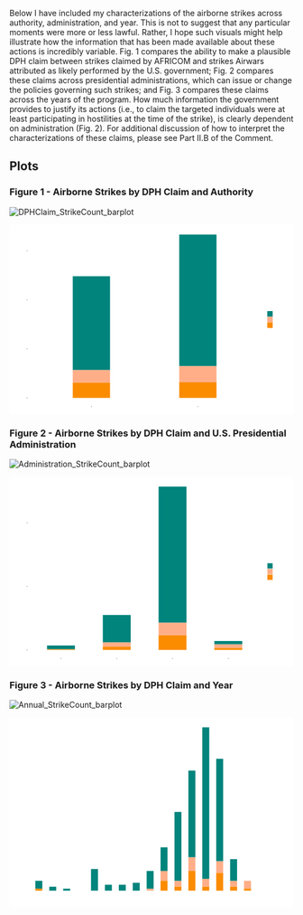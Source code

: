 Below I have included my characterizations of the airborne strikes across authority, administration, and year. This is not to suggest that any particular moments were more or less lawful. Rather, I hope such visuals might help illustrate how the information that has been made available about these actions is incredibly variable. Fig. 1 compares the ability to make a plausible DPH claim between strikes claimed by AFRICOM and strikes Airwars attributed as likely performed by the U.S. government; Fig. 2 compares these claims across presidential administrations, which can issue or change the policies governing such strikes; and Fig. 3 compares these claims across the years of the program. How much information the government provides to justify its actions (i.e., to claim the targeted individuals were at least participating in hostilities at the time of the strike), is clearly dependent on administration (Fig. 2). For additional discussion of how to interpret the characterizations of these claims, please see Part II.B of the Comment. 

## Plots

### Figure 1 - Airborne Strikes by DPH Claim and Authority

![DPHClaim_StrikeCount_barplot](https://github.com/user-attachments/assets/29aaae8f-ee21-4444-8825-352e3daa4e08)

<svg xmlns='http://www.w3.org/2000/svg' xmlns:xlink='http://www.w3.org/1999/xlink' class='svglite' width='864.00pt' height='576.00pt' viewBox='0 0 864.00 576.00'>
<defs>
</defs>
<rect width='100%' height='100%' style='stroke: none; fill: #FFFFFF;'/>
<defs>
  <clipPath id='cpMC4wMHw4NjQuMDB8MC4wMHw1NzYuMDA='>
    <rect x='0.00' y='0.00' width='864.00' height='576.00' />
  </clipPath>
</defs>
<g clip-path='url(#cpMC4wMHw4NjQuMDB8MC4wMHw1NzYuMDA=)'>
<rect x='0.00' y='0.00' width='864.00' height='576.00' style='stroke-width: 1.07; stroke: #FFFFFF; fill: #FFFFFF;' />
</g>
<defs>
  <clipPath id='cpNTQuODZ8NzY3LjM4fDUuNDh8NTUwLjU4'>
    <rect x='54.86' y='5.48' width='712.52' height='545.10' />
  </clipPath>
</defs>
<g clip-path='url(#cpNTQuODZ8NzY3LjM4fDUuNDh8NTUwLjU4)'>
<polyline points='54.86,451.39 767.38,451.39 ' style='stroke-width: 0.53; stroke: #FFFFFF; stroke-linecap: butt;' />
<polyline points='54.86,302.58 767.38,302.58 ' style='stroke-width: 0.53; stroke: #FFFFFF; stroke-linecap: butt;' />
<polyline points='54.86,153.77 767.38,153.77 ' style='stroke-width: 0.53; stroke: #FFFFFF; stroke-linecap: butt;' />
<polyline points='54.86,525.80 767.38,525.80 ' style='stroke-width: 1.07; stroke: #FFFFFF; stroke-linecap: butt;' />
<polyline points='54.86,376.99 767.38,376.99 ' style='stroke-width: 1.07; stroke: #FFFFFF; stroke-linecap: butt;' />
<polyline points='54.86,228.18 767.38,228.18 ' style='stroke-width: 1.07; stroke: #FFFFFF; stroke-linecap: butt;' />
<polyline points='54.86,79.36 767.38,79.36 ' style='stroke-width: 1.07; stroke: #FFFFFF; stroke-linecap: butt;' />
<polyline points='249.18,550.58 249.18,5.48 ' style='stroke-width: 1.07; stroke: #FFFFFF; stroke-linecap: butt;' />
<polyline points='573.06,550.58 573.06,5.48 ' style='stroke-width: 1.07; stroke: #FFFFFF; stroke-linecap: butt;' />
<rect x='516.38' y='478.18' width='113.36' height='47.62' style='stroke-width: 1.07; stroke: none; stroke-linecap: butt; stroke-linejoin: miter; fill: #FB8C00;' />
<rect x='516.38' y='429.07' width='113.36' height='49.11' style='stroke-width: 1.07; stroke: none; stroke-linecap: butt; stroke-linejoin: miter; fill: #FFAE88;' />
<rect x='516.38' y='30.26' width='113.36' height='398.82' style='stroke-width: 1.07; stroke: none; stroke-linecap: butt; stroke-linejoin: miter; fill: #00847C;' />
<rect x='192.51' y='440.98' width='113.36' height='38.69' style='stroke-width: 1.07; stroke: none; stroke-linecap: butt; stroke-linejoin: miter; fill: #FFAE88;' />
<rect x='192.51' y='479.67' width='113.36' height='46.13' style='stroke-width: 1.07; stroke: none; stroke-linecap: butt; stroke-linejoin: miter; fill: #FB8C00;' />
<rect x='192.51' y='156.75' width='113.36' height='284.23' style='stroke-width: 1.07; stroke: none; stroke-linecap: butt; stroke-linejoin: miter; fill: #00847C;' />
</g>
<g clip-path='url(#cpMC4wMHw4NjQuMDB8MC4wMHw1NzYuMDA=)'>
<text x='49.93' y='531.54' text-anchor='end' style='font-size: 16.00px;fill: #4D4D4D; font-family: "Arial";' textLength='8.90px' lengthAdjust='spacingAndGlyphs'/>
<text x='49.93' y='382.73' text-anchor='end' style='font-size: 16.00px;fill: #4D4D4D; font-family: "Arial";' textLength='26.70px' lengthAdjust='spacingAndGlyphs'/>
<text x='49.93' y='233.91' text-anchor='end' style='font-size: 16.00px;fill: #4D4D4D; font-family: "Arial";' textLength='26.70px' lengthAdjust='spacingAndGlyphs'/>
<text x='49.93' y='85.10' text-anchor='end' style='font-size: 16.00px;fill: #4D4D4D; font-family: "Arial";' textLength='26.70px' lengthAdjust='spacingAndGlyphs'/>
<polyline points='52.12,525.80 54.86,525.80 ' style='stroke-width: 1.07; stroke: #333333; stroke-linecap: butt;' />
<polyline points='52.12,376.99 54.86,376.99 ' style='stroke-width: 1.07; stroke: #333333; stroke-linecap: butt;' />
<polyline points='52.12,228.18 54.86,228.18 ' style='stroke-width: 1.07; stroke: #333333; stroke-linecap: butt;' />
<polyline points='52.12,79.36 54.86,79.36 ' style='stroke-width: 1.07; stroke: #333333; stroke-linecap: butt;' />
<polyline points='249.18,553.32 249.18,550.58 ' style='stroke-width: 1.07; stroke: #333333; stroke-linecap: butt;' />
<polyline points='573.06,553.32 573.06,550.58 ' style='stroke-width: 1.07; stroke: #333333; stroke-linecap: butt;' />
<text x='249.18' y='566.99' text-anchor='middle' style='font-size: 16.00px;fill: #4D4D4D; font-family: "Arial";' textLength='73.77px' lengthAdjust='spacingAndGlyphs'/>
<text x='573.06' y='566.99' text-anchor='middle' style='font-size: 16.00px;fill: #4D4D4D; font-family: "Arial";' textLength='168.95px' lengthAdjust='spacingAndGlyphs'/>
<text transform='translate(16.96,278.03) rotate(-90)' text-anchor='middle' style='font-size: 16.00px; font-family: "Arial";' textLength='66.69px' lengthAdjust='spacingAndGlyphs'/>
<rect x='778.34' y='236.57' width='80.18' height='82.91' style='stroke-width: 1.07; stroke: none; fill: #FFFFFF;' />
<text x='783.82' y='253.64' style='font-size: 14.00px; font-family: "Arial";' textLength='69.22px' lengthAdjust='spacingAndGlyphs'/>
<rect x='783.82' y='262.17' width='17.28' height='17.28' style='stroke-width: 1.07; stroke: none; fill: #F2F2F2;' />
<rect x='784.53' y='262.87' width='15.86' height='15.86' style='stroke-width: 1.07; stroke: none; stroke-linecap: butt; stroke-linejoin: miter; fill: #00847C;' />
<rect x='784.53' y='262.87' width='15.86' height='15.86' style='stroke-width: 1.07; stroke: none; stroke-linecap: butt; stroke-linejoin: miter; fill: #00847C;' />
<rect x='783.82' y='279.45' width='17.28' height='17.28' style='stroke-width: 1.07; stroke: none; fill: #F2F2F2;' />
<rect x='784.53' y='280.15' width='15.86' height='15.86' style='stroke-width: 1.07; stroke: none; stroke-linecap: butt; stroke-linejoin: miter; fill: #FFAE88;' />
<rect x='784.53' y='280.15' width='15.86' height='15.86' style='stroke-width: 1.07; stroke: none; stroke-linecap: butt; stroke-linejoin: miter; fill: #FFAE88;' />
<rect x='783.82' y='296.73' width='17.28' height='17.28' style='stroke-width: 1.07; stroke: none; fill: #F2F2F2;' />
<rect x='784.53' y='297.43' width='15.86' height='15.86' style='stroke-width: 1.07; stroke: none; stroke-linecap: butt; stroke-linejoin: miter; fill: #FB8C00;' />
<rect x='784.53' y='297.43' width='15.86' height='15.86' style='stroke-width: 1.07; stroke: none; stroke-linecap: butt; stroke-linejoin: miter; fill: #FB8C00;' />
<text x='808.07' y='275.11' style='font-size: 12.00px; font-family: "Arial";' textLength='15.34px' lengthAdjust='spacingAndGlyphs'/>
<text x='808.07' y='292.39' style='font-size: 12.00px; font-family: "Arial";' textLength='36.01px' lengthAdjust='spacingAndGlyphs'/>
<text x='808.07' y='309.67' style='font-size: 12.00px; font-family: "Arial";' textLength='20.68px' lengthAdjust='spacingAndGlyphs'/>
</g>
</svg>

### Figure 2 - Airborne Strikes by DPH Claim and U.S. Presidential Administration

![Administration_StrikeCount_barplot](https://github.com/user-attachments/assets/1bfed153-932d-4b0a-8cf4-3cb1831eea1b)

<svg xmlns='http://www.w3.org/2000/svg' xmlns:xlink='http://www.w3.org/1999/xlink' class='svglite' width='864.00pt' height='576.00pt' viewBox='0 0 864.00 576.00'>
<defs>
</defs>
<rect width='100%' height='100%' style='stroke: none; fill: #FFFFFF;'/>
<defs>
  <clipPath id='cpMC4wMHw4NjQuMDB8MC4wMHw1NzYuMDA='>
    <rect x='0.00' y='0.00' width='864.00' height='576.00' />
  </clipPath>
</defs>
<g clip-path='url(#cpMC4wMHw4NjQuMDB8MC4wMHw1NzYuMDA=)'>
<rect x='0.00' y='0.00' width='864.00' height='576.00' style='stroke-width: 1.07; stroke: #FFFFFF; fill: #FFFFFF;' />
</g>
<defs>
  <clipPath id='cpNTQuODZ8NzY3LjM4fDUuNDh8NTUwLjU4'>
    <rect x='54.86' y='5.48' width='712.52' height='545.10' />
  </clipPath>
</defs>
<g clip-path='url(#cpNTQuODZ8NzY3LjM4fDUuNDh8NTUwLjU4)'>
<polyline points='54.86,429.39 767.38,429.39 ' style='stroke-width: 0.53; stroke: #FFFFFF; stroke-linecap: butt;' />
<polyline points='54.86,236.57 767.38,236.57 ' style='stroke-width: 0.53; stroke: #FFFFFF; stroke-linecap: butt;' />
<polyline points='54.86,43.75 767.38,43.75 ' style='stroke-width: 0.53; stroke: #FFFFFF; stroke-linecap: butt;' />
<polyline points='54.86,525.80 767.38,525.80 ' style='stroke-width: 1.07; stroke: #FFFFFF; stroke-linecap: butt;' />
<polyline points='54.86,332.98 767.38,332.98 ' style='stroke-width: 1.07; stroke: #FFFFFF; stroke-linecap: butt;' />
<polyline points='54.86,140.16 767.38,140.16 ' style='stroke-width: 1.07; stroke: #FFFFFF; stroke-linecap: butt;' />
<polyline points='156.65,550.58 156.65,5.48 ' style='stroke-width: 1.07; stroke: #FFFFFF; stroke-linecap: butt;' />
<polyline points='326.30,550.58 326.30,5.48 ' style='stroke-width: 1.07; stroke: #FFFFFF; stroke-linecap: butt;' />
<polyline points='495.95,550.58 495.95,5.48 ' style='stroke-width: 1.07; stroke: #FFFFFF; stroke-linecap: butt;' />
<polyline points='665.59,550.58 665.59,5.48 ' style='stroke-width: 1.07; stroke: #FFFFFF; stroke-linecap: butt;' />
<rect x='283.89' y='502.66' width='84.82' height='13.50' style='stroke-width: 1.07; stroke: none; stroke-linecap: butt; stroke-linejoin: miter; fill: #FFAE88;' />
<rect x='283.89' y='419.75' width='84.82' height='82.91' style='stroke-width: 1.07; stroke: none; stroke-linecap: butt; stroke-linejoin: miter; fill: #00847C;' />
<rect x='283.89' y='516.16' width='84.82' height='9.64' style='stroke-width: 1.07; stroke: none; stroke-linecap: butt; stroke-linejoin: miter; fill: #FB8C00;' />
<rect x='453.53' y='442.89' width='84.82' height='38.56' style='stroke-width: 1.07; stroke: none; stroke-linecap: butt; stroke-linejoin: miter; fill: #FFAE88;' />
<rect x='453.53' y='30.26' width='84.82' height='412.63' style='stroke-width: 1.07; stroke: none; stroke-linecap: butt; stroke-linejoin: miter; fill: #00847C;' />
<rect x='453.53' y='481.45' width='84.82' height='44.35' style='stroke-width: 1.07; stroke: none; stroke-linecap: butt; stroke-linejoin: miter; fill: #FB8C00;' />
<rect x='114.24' y='512.30' width='84.82' height='11.57' style='stroke-width: 1.07; stroke: none; stroke-linecap: butt; stroke-linejoin: miter; fill: #00847C;' />
<rect x='114.24' y='523.87' width='84.82' height='1.93' style='stroke-width: 1.07; stroke: none; stroke-linecap: butt; stroke-linejoin: miter; fill: #FB8C00;' />
<rect x='623.18' y='508.45' width='84.82' height='11.57' style='stroke-width: 1.07; stroke: none; stroke-linecap: butt; stroke-linejoin: miter; fill: #FFAE88;' />
<rect x='623.18' y='498.81' width='84.82' height='9.64' style='stroke-width: 1.07; stroke: none; stroke-linecap: butt; stroke-linejoin: miter; fill: #00847C;' />
<rect x='623.18' y='520.02' width='84.82' height='5.78' style='stroke-width: 1.07; stroke: none; stroke-linecap: butt; stroke-linejoin: miter; fill: #FB8C00;' />
</g>
<g clip-path='url(#cpMC4wMHw4NjQuMDB8MC4wMHw1NzYuMDA=)'>
<text x='49.93' y='531.54' text-anchor='end' style='font-size: 16.00px;fill: #4D4D4D; font-family: "Arial";' textLength='8.90px' lengthAdjust='spacingAndGlyphs'/>
<text x='49.93' y='338.72' text-anchor='end' style='font-size: 16.00px;fill: #4D4D4D; font-family: "Arial";' textLength='26.70px' lengthAdjust='spacingAndGlyphs'/>
<text x='49.93' y='145.90' text-anchor='end' style='font-size: 16.00px;fill: #4D4D4D; font-family: "Arial";' textLength='26.70px' lengthAdjust='spacingAndGlyphs'/>
<polyline points='52.12,525.80 54.86,525.80 ' style='stroke-width: 1.07; stroke: #333333; stroke-linecap: butt;' />
<polyline points='52.12,332.98 54.86,332.98 ' style='stroke-width: 1.07; stroke: #333333; stroke-linecap: butt;' />
<polyline points='52.12,140.16 54.86,140.16 ' style='stroke-width: 1.07; stroke: #333333; stroke-linecap: butt;' />
<polyline points='156.65,553.32 156.65,550.58 ' style='stroke-width: 1.07; stroke: #333333; stroke-linecap: butt;' />
<polyline points='326.30,553.32 326.30,550.58 ' style='stroke-width: 1.07; stroke: #333333; stroke-linecap: butt;' />
<polyline points='495.95,553.32 495.95,550.58 ' style='stroke-width: 1.07; stroke: #333333; stroke-linecap: butt;' />
<polyline points='665.59,553.32 665.59,550.58 ' style='stroke-width: 1.07; stroke: #333333; stroke-linecap: butt;' />
<text x='156.65' y='566.99' text-anchor='middle' style='font-size: 16.00px;fill: #4D4D4D; font-family: "Arial";' textLength='118.27px' lengthAdjust='spacingAndGlyphs'/>
<text x='326.30' y='566.99' text-anchor='middle' style='font-size: 16.00px;fill: #4D4D4D; font-family: "Arial";' textLength='106.71px' lengthAdjust='spacingAndGlyphs'/>
<text x='495.95' y='566.99' text-anchor='middle' style='font-size: 16.00px;fill: #4D4D4D; font-family: "Arial";' textLength='101.38px' lengthAdjust='spacingAndGlyphs'/>
<text x='665.59' y='566.99' text-anchor='middle' style='font-size: 16.00px;fill: #4D4D4D; font-family: "Arial";' textLength='71.16px' lengthAdjust='spacingAndGlyphs'/>
<text transform='translate(16.96,278.03) rotate(-90)' text-anchor='middle' style='font-size: 16.00px; font-family: "Arial";' textLength='66.69px' lengthAdjust='spacingAndGlyphs'/>
<rect x='778.34' y='236.57' width='80.18' height='82.91' style='stroke-width: 1.07; stroke: none; fill: #FFFFFF;' />
<text x='783.82' y='253.64' style='font-size: 14.00px; font-family: "Arial";' textLength='69.22px' lengthAdjust='spacingAndGlyphs'/>
<rect x='783.82' y='262.17' width='17.28' height='17.28' style='stroke-width: 1.07; stroke: none; fill: #F2F2F2;' />
<rect x='784.53' y='262.87' width='15.86' height='15.86' style='stroke-width: 1.07; stroke: none; stroke-linecap: butt; stroke-linejoin: miter; fill: #00847C;' />
<rect x='783.82' y='279.45' width='17.28' height='17.28' style='stroke-width: 1.07; stroke: none; fill: #F2F2F2;' />
<rect x='784.53' y='280.15' width='15.86' height='15.86' style='stroke-width: 1.07; stroke: none; stroke-linecap: butt; stroke-linejoin: miter; fill: #FFAE88;' />
<rect x='783.82' y='296.73' width='17.28' height='17.28' style='stroke-width: 1.07; stroke: none; fill: #F2F2F2;' />
<rect x='784.53' y='297.43' width='15.86' height='15.86' style='stroke-width: 1.07; stroke: none; stroke-linecap: butt; stroke-linejoin: miter; fill: #FB8C00;' />
<text x='808.07' y='275.11' style='font-size: 12.00px; font-family: "Arial";' textLength='15.34px' lengthAdjust='spacingAndGlyphs'/>
<text x='808.07' y='292.39' style='font-size: 12.00px; font-family: "Arial";' textLength='36.01px' lengthAdjust='spacingAndGlyphs'/>
<text x='808.07' y='309.67' style='font-size: 12.00px; font-family: "Arial";' textLength='20.68px' lengthAdjust='spacingAndGlyphs'/>
</g>
</svg>


### Figure 3 - Airborne Strikes by DPH Claim and Year

![Annual_StrikeCount_barplot](https://github.com/user-attachments/assets/5298d889-933e-40aa-aba1-8747bffea52c)


<svg xmlns='http://www.w3.org/2000/svg' xmlns:xlink='http://www.w3.org/1999/xlink' class='svglite' width='864.00pt' height='576.00pt' viewBox='0 0 864.00 576.00'>
<defs>
</defs>
<rect width='100%' height='100%' style='stroke: none; fill: #FFFFFF;'/>
<defs>
  <clipPath id='cpMC4wMHw4NjQuMDB8MC4wMHw1NzYuMDA='>
    <rect x='0.00' y='0.00' width='864.00' height='576.00' />
  </clipPath>
</defs>
<g clip-path='url(#cpMC4wMHw4NjQuMDB8MC4wMHw1NzYuMDA=)'>
<rect x='0.00' y='0.00' width='864.00' height='576.00' style='stroke-width: 1.07; stroke: #FFFFFF; fill: #FFFFFF;' />
</g>
<defs>
  <clipPath id='cpNDUuOTZ8NzY3LjM4fDUuNDh8NTUwLjU4'>
    <rect x='45.96' y='5.48' width='721.42' height='545.10' />
  </clipPath>
</defs>
<g clip-path='url(#cpNDUuOTZ8NzY3LjM4fDUuNDh8NTUwLjU4)'>
<polyline points='45.96,466.10 767.38,466.10 ' style='stroke-width: 0.53; stroke: #FFFFFF; stroke-linecap: butt;' />
<polyline points='45.96,346.69 767.38,346.69 ' style='stroke-width: 0.53; stroke: #FFFFFF; stroke-linecap: butt;' />
<polyline points='45.96,227.28 767.38,227.28 ' style='stroke-width: 0.53; stroke: #FFFFFF; stroke-linecap: butt;' />
<polyline points='45.96,107.87 767.38,107.87 ' style='stroke-width: 0.53; stroke: #FFFFFF; stroke-linecap: butt;' />
<polyline points='110.49,550.58 110.49,5.48 ' style='stroke-width: 0.53; stroke: #FFFFFF; stroke-linecap: butt;' />
<polyline points='322.05,550.58 322.05,5.48 ' style='stroke-width: 0.53; stroke: #FFFFFF; stroke-linecap: butt;' />
<polyline points='533.61,550.58 533.61,5.48 ' style='stroke-width: 0.53; stroke: #FFFFFF; stroke-linecap: butt;' />
<polyline points='745.17,550.58 745.17,5.48 ' style='stroke-width: 0.53; stroke: #FFFFFF; stroke-linecap: butt;' />
<polyline points='45.96,525.80 767.38,525.80 ' style='stroke-width: 1.07; stroke: #FFFFFF; stroke-linecap: butt;' />
<polyline points='45.96,406.39 767.38,406.39 ' style='stroke-width: 1.07; stroke: #FFFFFF; stroke-linecap: butt;' />
<polyline points='45.96,286.98 767.38,286.98 ' style='stroke-width: 1.07; stroke: #FFFFFF; stroke-linecap: butt;' />
<polyline points='45.96,167.58 767.38,167.58 ' style='stroke-width: 1.07; stroke: #FFFFFF; stroke-linecap: butt;' />
<polyline points='45.96,48.17 767.38,48.17 ' style='stroke-width: 1.07; stroke: #FFFFFF; stroke-linecap: butt;' />
<polyline points='216.27,550.58 216.27,5.48 ' style='stroke-width: 1.07; stroke: #FFFFFF; stroke-linecap: butt;' />
<polyline points='427.83,550.58 427.83,5.48 ' style='stroke-width: 1.07; stroke: #FFFFFF; stroke-linecap: butt;' />
<polyline points='639.39,550.58 639.39,5.48 ' style='stroke-width: 1.07; stroke: #FFFFFF; stroke-linecap: butt;' />
<rect x='78.75' y='495.95' width='21.16' height='23.88' style='stroke-width: 1.07; stroke: none; stroke-linecap: butt; stroke-linejoin: miter; fill: #00847C;' />
<rect x='78.75' y='519.83' width='21.16' height='5.97' style='stroke-width: 1.07; stroke: none; stroke-linecap: butt; stroke-linejoin: miter; fill: #FB8C00;' />
<rect x='121.07' y='513.86' width='21.16' height='11.94' style='stroke-width: 1.07; stroke: none; stroke-linecap: butt; stroke-linejoin: miter; fill: #00847C;' />
<rect x='163.38' y='519.83' width='21.16' height='5.97' style='stroke-width: 1.07; stroke: none; stroke-linecap: butt; stroke-linejoin: miter; fill: #00847C;' />
<rect x='248.00' y='460.13' width='21.16' height='65.67' style='stroke-width: 1.07; stroke: none; stroke-linecap: butt; stroke-linejoin: miter; fill: #00847C;' />
<rect x='290.31' y='507.89' width='21.16' height='17.91' style='stroke-width: 1.07; stroke: none; stroke-linecap: butt; stroke-linejoin: miter; fill: #00847C;' />
<rect x='332.63' y='507.89' width='21.16' height='17.91' style='stroke-width: 1.07; stroke: none; stroke-linecap: butt; stroke-linejoin: miter; fill: #00847C;' />
<rect x='374.94' y='501.92' width='21.16' height='23.88' style='stroke-width: 1.07; stroke: none; stroke-linecap: butt; stroke-linejoin: miter; fill: #00847C;' />
<rect x='417.25' y='519.83' width='21.16' height='5.97' style='stroke-width: 1.07; stroke: none; stroke-linecap: butt; stroke-linejoin: miter; fill: #FFAE88;' />
<rect x='417.25' y='466.10' width='21.16' height='53.73' style='stroke-width: 1.07; stroke: none; stroke-linecap: butt; stroke-linejoin: miter; fill: #00847C;' />
<rect x='459.56' y='466.10' width='21.16' height='29.85' style='stroke-width: 1.07; stroke: none; stroke-linecap: butt; stroke-linejoin: miter; fill: #FFAE88;' />
<rect x='459.56' y='394.45' width='21.16' height='71.64' style='stroke-width: 1.07; stroke: none; stroke-linecap: butt; stroke-linejoin: miter; fill: #00847C;' />
<rect x='459.56' y='495.95' width='21.16' height='29.85' style='stroke-width: 1.07; stroke: none; stroke-linecap: butt; stroke-linejoin: miter; fill: #FB8C00;' />
<rect x='501.87' y='495.95' width='21.16' height='17.91' style='stroke-width: 1.07; stroke: none; stroke-linecap: butt; stroke-linejoin: miter; fill: #FFAE88;' />
<rect x='501.87' y='286.98' width='21.16' height='208.96' style='stroke-width: 1.07; stroke: none; stroke-linecap: butt; stroke-linejoin: miter; fill: #00847C;' />
<rect x='501.87' y='513.86' width='21.16' height='11.94' style='stroke-width: 1.07; stroke: none; stroke-linecap: butt; stroke-linejoin: miter; fill: #FB8C00;' />
<rect x='544.19' y='424.30' width='21.16' height='41.79' style='stroke-width: 1.07; stroke: none; stroke-linecap: butt; stroke-linejoin: miter; fill: #FFAE88;' />
<rect x='544.19' y='161.61' width='21.16' height='262.70' style='stroke-width: 1.07; stroke: none; stroke-linecap: butt; stroke-linejoin: miter; fill: #00847C;' />
<rect x='544.19' y='466.10' width='21.16' height='59.70' style='stroke-width: 1.07; stroke: none; stroke-linecap: butt; stroke-linejoin: miter; fill: #FB8C00;' />
<rect x='586.50' y='489.98' width='21.16' height='23.88' style='stroke-width: 1.07; stroke: none; stroke-linecap: butt; stroke-linejoin: miter; fill: #FFAE88;' />
<rect x='586.50' y='30.26' width='21.16' height='459.72' style='stroke-width: 1.07; stroke: none; stroke-linecap: butt; stroke-linejoin: miter; fill: #00847C;' />
<rect x='586.50' y='513.86' width='21.16' height='11.94' style='stroke-width: 1.07; stroke: none; stroke-linecap: butt; stroke-linejoin: miter; fill: #FB8C00;' />
<rect x='628.81' y='436.24' width='21.16' height='35.82' style='stroke-width: 1.07; stroke: none; stroke-linecap: butt; stroke-linejoin: miter; fill: #FFAE88;' />
<rect x='628.81' y='125.78' width='21.16' height='310.46' style='stroke-width: 1.07; stroke: none; stroke-linecap: butt; stroke-linejoin: miter; fill: #00847C;' />
<rect x='628.81' y='472.07' width='21.16' height='53.73' style='stroke-width: 1.07; stroke: none; stroke-linecap: butt; stroke-linejoin: miter; fill: #FB8C00;' />
<rect x='671.12' y='495.95' width='21.16' height='17.91' style='stroke-width: 1.07; stroke: none; stroke-linecap: butt; stroke-linejoin: miter; fill: #FFAE88;' />
<rect x='671.12' y='430.27' width='21.16' height='65.67' style='stroke-width: 1.07; stroke: none; stroke-linecap: butt; stroke-linejoin: miter; fill: #00847C;' />
<rect x='671.12' y='513.86' width='21.16' height='11.94' style='stroke-width: 1.07; stroke: none; stroke-linecap: butt; stroke-linejoin: miter; fill: #FB8C00;' />
<rect x='713.43' y='495.95' width='21.16' height='23.88' style='stroke-width: 1.07; stroke: none; stroke-linecap: butt; stroke-linejoin: miter; fill: #FFAE88;' />
<rect x='713.43' y='519.83' width='21.16' height='5.97' style='stroke-width: 1.07; stroke: none; stroke-linecap: butt; stroke-linejoin: miter; fill: #FB8C00;' />
</g>
<g clip-path='url(#cpMC4wMHw4NjQuMDB8MC4wMHw1NzYuMDA=)'>
<text x='41.03' y='531.54' text-anchor='end' style='font-size: 16.00px;fill: #4D4D4D; font-family: "Arial";' textLength='8.90px' lengthAdjust='spacingAndGlyphs'/>
<text x='41.03' y='412.13' text-anchor='end' style='font-size: 16.00px;fill: #4D4D4D; font-family: "Arial";' textLength='17.80px' lengthAdjust='spacingAndGlyphs'/>
<text x='41.03' y='292.72' text-anchor='end' style='font-size: 16.00px;fill: #4D4D4D; font-family: "Arial";' textLength='17.80px' lengthAdjust='spacingAndGlyphs'/t>
<text x='41.03' y='173.31' text-anchor='end' style='font-size: 16.00px;fill: #4D4D4D; font-family: "Arial";' textLength='17.80px' lengthAdjust='spacingAndGlyphs'/>
<text x='41.03' y='53.91' text-anchor='end' style='font-size: 16.00px;fill: #4D4D4D; font-family: "Arial";' textLength='17.80px' lengthAdjust='spacingAndGlyphs'/>
<polyline points='43.22,525.80 45.96,525.80 ' style='stroke-width: 1.07; stroke: #333333; stroke-linecap: butt;' />
<polyline points='43.22,406.39 45.96,406.39 ' style='stroke-width: 1.07; stroke: #333333; stroke-linecap: butt;' />
<polyline points='43.22,286.98 45.96,286.98 ' style='stroke-width: 1.07; stroke: #333333; stroke-linecap: butt;' />
<polyline points='43.22,167.58 45.96,167.58 ' style='stroke-width: 1.07; stroke: #333333; stroke-linecap: butt;' />
<polyline points='43.22,48.17 45.96,48.17 ' style='stroke-width: 1.07; stroke: #333333; stroke-linecap: butt;' />
<polyline points='216.27,553.32 216.27,550.58 ' style='stroke-width: 1.07; stroke: #333333; stroke-linecap: butt;' />
<polyline points='427.83,553.32 427.83,550.58 ' style='stroke-width: 1.07; stroke: #333333; stroke-linecap: butt;' />
<polyline points='639.39,553.32 639.39,550.58 ' style='stroke-width: 1.07; stroke: #333333; stroke-linecap: butt;' />
<text x='216.27' y='566.99' text-anchor='middle' style='font-size: 16.00px;fill: #4D4D4D; font-family: "Arial";' textLength='35.60px' lengthAdjust='spacingAndGlyphs'/>
<text x='427.83' y='566.99' text-anchor='middle' style='font-size: 16.00px;fill: #4D4D4D; font-family: "Arial";' textLength='35.60px' lengthAdjust='spacingAndGlyphs'/>
<text x='639.39' y='566.99' text-anchor='middle' style='font-size: 16.00px;fill: #4D4D4D; font-family: "Arial";' textLength='35.60px' lengthAdjust='spacingAndGlyphs'/>
<text transform='translate(16.96,278.03) rotate(-90)' text-anchor='middle' style='font-size: 16.00px; font-family: "Arial";' textLength='66.69px' lengthAdjust='spacingAndGlyphs'/>
<rect x='778.34' y='236.57' width='80.18' height='82.91' style='stroke-width: 1.07; stroke: none; fill: #FFFFFF;' />
<text x='783.82' y='253.64' style='font-size: 14.00px; font-family: "Arial";' textLength='69.22px' lengthAdjust='spacingAndGlyphs'/>
<rect x='783.82' y='262.17' width='17.28' height='17.28' style='stroke-width: 1.07; stroke: none; fill: #F2F2F2;' />
<rect x='784.53' y='262.87' width='15.86' height='15.86' style='stroke-width: 1.07; stroke: none; stroke-linecap: butt; stroke-linejoin: miter; fill: #00847C;' />
<rect x='783.82' y='279.45' width='17.28' height='17.28' style='stroke-width: 1.07; stroke: none; fill: #F2F2F2;' />
<rect x='784.53' y='280.15' width='15.86' height='15.86' style='stroke-width: 1.07; stroke: none; stroke-linecap: butt; stroke-linejoin: miter; fill: #FFAE88;' />
<rect x='783.82' y='296.73' width='17.28' height='17.28' style='stroke-width: 1.07; stroke: none; fill: #F2F2F2;' />
<rect x='784.53' y='297.43' width='15.86' height='15.86' style='stroke-width: 1.07; stroke: none; stroke-linecap: butt; stroke-linejoin: miter; fill: #FB8C00;' />
<text x='808.07' y='275.11' style='font-size: 12.00px; font-family: "Arial";' textLength='15.34px' lengthAdjust='spacingAndGlyphs'/>
<text x='808.07' y='292.39' style='font-size: 12.00px; font-family: "Arial";' textLength='36.01px' lengthAdjust='spacingAndGlyphs'/>
<text x='808.07' y='309.67' style='font-size: 12.00px; font-family: "Arial";' textLength='20.68px' lengthAdjust='spacingAndGlyphs'/>
</g>
</svg>












